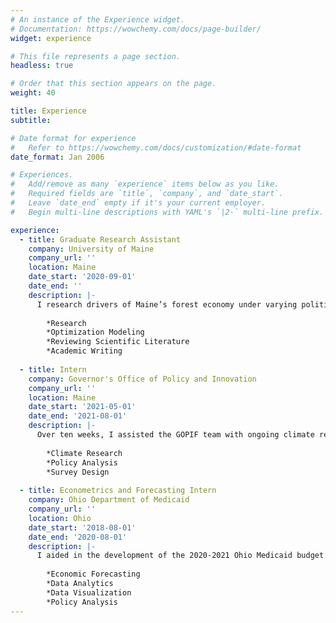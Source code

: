 ```yaml
---
# An instance of the Experience widget.
# Documentation: https://wowchemy.com/docs/page-builder/
widget: experience

# This file represents a page section.
headless: true

# Order that this section appears on the page.
weight: 40

title: Experience
subtitle:

# Date format for experience
#   Refer to https://wowchemy.com/docs/customization/#date-format
date_format: Jan 2006

# Experiences.
#   Add/remove as many `experience` items below as you like.
#   Required fields are `title`, `company`, and `date_start`.
#   Leave `date_end` empty if it's your current employer.
#   Begin multi-line descriptions with YAML's `|2-` multi-line prefix.

experience:
  - title: Graduate Research Assistant
    company: University of Maine
    company_url: ''
    location: Maine
    date_start: '2020-09-01'
    date_end: ''
    description: |-
      I research drivers of Maine’s forest economy under varying political, economic, and environmental scenarios using dynamic, intertemporal optimization models. Responsibilities include:
    
        *Research
        *Optimization Modeling
        *Reviewing Scientific Literature
        *Academic Writing
        
  - title: Intern
    company: Governor's Office of Policy and Innovation
    company_url: ''
    location: Maine
    date_start: '2021-05-01'
    date_end: '2021-08-01'
    description: |-
      Over ten weeks, I assisted the GOPIF team with ongoing climate research efforts in line with the state-wide carbon neutrality initiative, Maine Won't Wait. I conducted an analysis to inform goal-setting and policy reccomendations for the Maine Forest Carbon Task Force. I also created data coordination strategies that will support the ongoing work with the Maine Climate Council and accompanying Working Groups. Responsibilities include:
       
        *Climate Research
        *Policy Analysis
        *Survey Design
             
  - title: Econometrics and Forecasting Intern
    company: Ohio Department of Medicaid
    company_url: ''
    location: Ohio
    date_start: '2018-08-01'
    date_end: '2020-08-01'
    description: |-
      I aided in the development of the 2020-2021 Ohio Medicaid budget by analyzing Medicaid expenditures, enrollment qualifications, and changes in caseload. Responsibilities include:
    
        *Economic Forecasting
        *Data Analytics
        *Data Visualization
        *Policy Analysis
---
```

